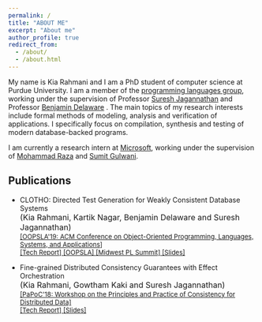 ```yaml
---
permalink: /
title: "ABOUT ME"
excerpt: "About me"
author_profile: true
redirect_from: 
  - /about/
  - /about.html
---
```


My name is Kia Rahmani and I am a PhD student of computer science at Purdue University. 
I am a member of the [programming languages group](https://purpl.cs.purdue.edu/), 
working under the supervision of 
Professor [Suresh Jagannathan](https://www.cs.purdue.edu/homes/suresh/) 
and 
Professor [Benjamin Delaware](https://www.cs.purdue.edu/homes/bendy/)
.
The main topics of my research interests include formal methods of modeling, analysis and verification of applications. 
I specifically focus on compilation, synthesis and testing of modern database-backed programs.

I am currently a research intern at [Microsoft](https://www.microsoft.com/en-us/research/), working under the supervision of [Mohammad Raza](https://www.microsoft.com/en-us/research/people/moraza/) and [Sumit Gulwani](https://www.microsoft.com/en-us/research/people/sumitg/).




## Publications
<ul>
    <li>CLOTHO: Directed Test Generation for Weakly Consistent Database Systems
    <br />
    <font size="3">
      (Kia Rahmani, Kartik Nagar, Benjamin Delaware and Suresh Jagannathan)
    </font> <br /> <font size="2">
    <a href="https://dl.acm.org/citation.cfm?doid=3366395.3360543"> 
      [OOPSLA'19: ACM Conference on Object-Oriented Programming, Languages,
      Systems, and Applications]</a>
      <br/>
      <a href="https://arxiv.org/pdf/1908.05655.pdf">
      [Tech Report]
      </a>
      <a href="https://www.youtube.com/watch?v=d9akLpsgeyg">
      [OOPSLA]
      </a>
      <a href="https://www.youtube.com/watch?v=XtL1oaITAuY">
      [Midwest PL Summit]
      </a>
      <a href="/files/oopsla-19.pdf">
      [Slides]
      </a>
    </font>
    </li>
</ul>



<ul>
    <li>Fine-grained Distributed Consistency Guarantees with Effect Orchestration
    <br />
    <font size="3">
      (Kia Rahmani, Gowtham Kaki and Suresh Jagannathan)
    </font>
    <br />
    <font size="2">
    <a href= "https://dl.acm.org/citation.cfm?id=3194267"> 
      [PaPoC'18: Workshop on the Principles and Practice of Consistency for
      Distributed Data]</a >
    <font size="1"> <br /> </font>
   <a href="http://docs.lib.purdue.edu/cstech/1780/">
     [Tech Report]
   </a>
   <a href="/files/papoc-18.pdf">
     [Slides]
   </a>
</ul>






